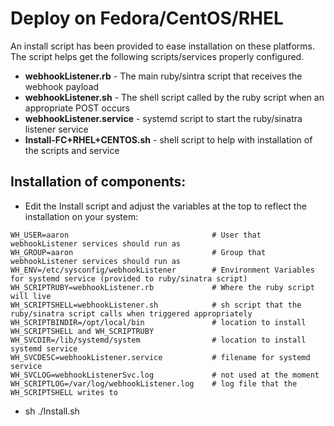# Deploy on Fedora/CentOS/RHEL
An install script has been provided to ease installation on these platforms.  
The script helps get the following scripts/services properly configured.

+ __webhookListener.rb__ - The main ruby/sintra script that receives the webhook payload
+ __webhookListener.sh__ - The shell script called by the ruby script when an appropriate POST occurs
+ __webhookListener.service__ - systemd script to start the ruby/sinatra listener service
+ __Install-FC+RHEL+CENTOS.sh__ - shell script to help with installation of the scripts and service

## Installation of components:
+ Edit the Install script and adjust the variables at the top to reflect the installation on your system:
```
WH_USER=aaron                                # User that webhookListener services should run as
WH_GROUP=aaron                               # Group that webhookListener services should run as
WH_ENV=/etc/sysconfig/webhookListener        # Environment Variables for systemd service (provided to ruby/sinatra script)
WH_SCRIPTRUBY=webhookListener.rb             # Where the ruby script will live
WH_SCRIPTSHELL=webhookListener.sh            # sh script that the ruby/sinatra script calls when triggered appropriately
WH_SCRIPTBINDIR=/opt/local/bin               # location to install WH_SCRIPTSHELL and WH_SCRIPTRUBY
WH_SVCDIR=/lib/systemd/system                # location to install systemd service
WH_SVCDESC=webhookListener.service           # filename for systemd service
WH_SVCLOG=webhookListenerSvc.log             # not used at the moment
WH_SCRIPTLOG=/var/log/webhookListener.log    # log file that the WH_SCRIPTSHELL writes to
```
+ sh ./Install.sh
